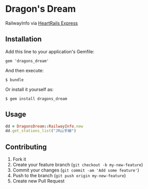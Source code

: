 # Dragon's Dream

RailwayInfo via [HeartRails Express](http://express.heartrails.com/)

## Installation

Add this line to your application's Gemfile:

    gem 'dragons_dream'

And then execute:

    $ bundle

Or install it yourself as:

    $ gem install dragons_dream

## Usage

```ruby
dd = DragonsDream::RailwayInfo.new
dd.get_stations_list("JR山手線")
```

## Contributing

1. Fork it
2. Create your feature branch (`git checkout -b my-new-feature`)
3. Commit your changes (`git commit -am 'Add some feature'`)
4. Push to the branch (`git push origin my-new-feature`)
5. Create new Pull Request
